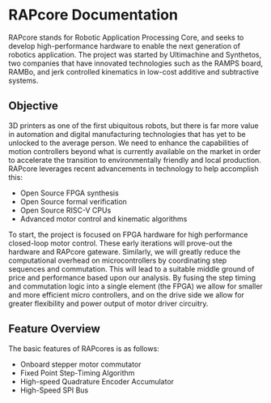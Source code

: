 # RAPcore Documentation

RAPcore stands for Robotic Application Processing Core, and
seeks to develop high-performance hardware to enable the next generation
of robotics application. The project was started by Ultimachine and Synthetos,
two companies that have innovated technologies such as the RAMPS board, RAMBo, and
jerk controlled kinematics in low-cost additive and subtractive systems.

## Objective

3D printers as one of the first ubiquitous robots, but there is far more value in automation
and digital manufacturing technologies that has yet to be unlocked to the average person.
We need to enhance the capabilities of motion controllers beyond what is currently available on the market in order to accelerate the transition to environmentally friendly and local production. RAPcore leverages recent advancements in technology to help accomplish this:

- Open Source FPGA synthesis
- Open Source formal verification
- Open Source RISC-V CPUs
- Advanced motor control and kinematic algorithms

To start, the project is focused on FPGA hardware for high performance closed-loop motor
control. These early iterations will prove-out the hardware and RAPcore gateware. Similarly,
we will greatly reduce the computational overhead on microcontrollers by coordinating
step sequences and commutation. This will lead to a suitable middle ground of price
and performance based upon our analysis. By fusing the step timing and commutation logic
into a single element (the FPGA) we allow for smaller and more efficient micro controllers,
and on the drive side we allow for greater flexibility and power output of motor driver
circuitry.

## Feature Overview

The basic features of RAPcores is as follows:

- Onboard stepper motor commutator
- Fixed Point Step-Timing Algorithm
- High-speed Quadrature Encoder Accumulator
- High-Speed SPI Bus
